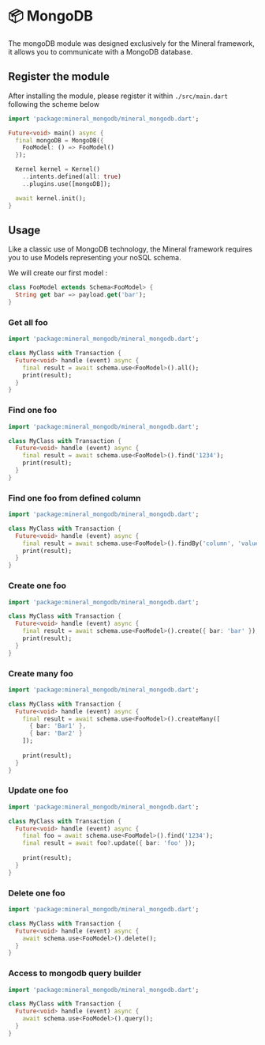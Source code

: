 # 📦 MongoDB

The mongoDB module was designed exclusively for the Mineral framework, it allows you to communicate with a MongoDB
database.

## Register the module
After installing the module, please register it within `./src/main.dart` following the scheme below

```dart
import 'package:mineral_mongodb/mineral_mongodb.dart';

Future<void> main() async {
  final mongoDB = MongoDB({
    FooModel: () => FooModel()
  });

  Kernel kernel = Kernel()
    ..intents.defined(all: true)
    ..plugins.use([mongoDB]);

  await kernel.init();
}
```

## Usage
Like a classic use of MongoDB technology, the Mineral framework requires you to use Models representing your noSQL schema.

We will create our first model :
```dart
class FooModel extends Schema<FooModel> {
  String get bar => payload.get('bar');
}
```

### Get all foo
```dart
import 'package:mineral_mongodb/mineral_mongodb.dart';

class MyClass with Transaction {
  Future<void> handle (event) async {
    final result = await schema.use<FooModel>().all();
    print(result);
  }
}
```

### Find one foo
```dart
import 'package:mineral_mongodb/mineral_mongodb.dart';

class MyClass with Transaction {
  Future<void> handle (event) async {
    final result = await schema.use<FooModel>().find('1234');
    print(result);
  }
}
```

### Find one foo from defined column
```dart
import 'package:mineral_mongodb/mineral_mongodb.dart';

class MyClass with Transaction {
  Future<void> handle (event) async {
    final result = await schema.use<FooModel>().findBy('column', 'value');
    print(result);
  }
}
```


### Create one foo
```dart
import 'package:mineral_mongodb/mineral_mongodb.dart';

class MyClass with Transaction {
  Future<void> handle (event) async {
    final result = await schema.use<FooModel>().create({ bar: 'bar' });
    print(result);
  }
}
```

### Create many foo
```dart
import 'package:mineral_mongodb/mineral_mongodb.dart';

class MyClass with Transaction {
  Future<void> handle (event) async {
    final result = await schema.use<FooModel>().createMany([
      { bar: 'Bar1' },
      { bar: 'Bar2' }
    ]);
    
    print(result);
  }
}
```

### Update one foo
```dart
import 'package:mineral_mongodb/mineral_mongodb.dart';

class MyClass with Transaction {
  Future<void> handle (event) async {
    final foo = await schema.use<FooModel>().find('1234');
    final result = await foo?.update({ bar: 'foo' });
    
    print(result);
  }
}
```

### Delete one foo
```dart
import 'package:mineral_mongodb/mineral_mongodb.dart';

class MyClass with Transaction {
  Future<void> handle (event) async {
    await schema.use<FooModel>().delete();
  }
}
```

### Access to mongodb query builder
```dart
import 'package:mineral_mongodb/mineral_mongodb.dart';

class MyClass with Transaction {
  Future<void> handle (event) async {
    await schema.use<FooModel>().query();
  }
}
```